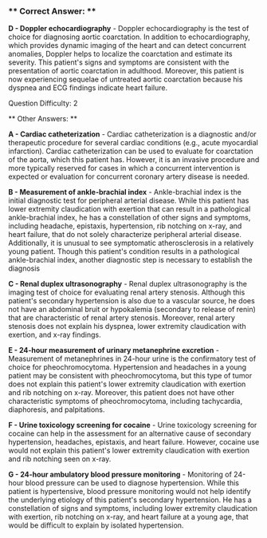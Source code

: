 ### ** Correct Answer: **

**D - Doppler echocardiography** - Doppler echocardiography is the test of choice for diagnosing aortic coarctation. In addition to echocardiography, which provides dynamic imaging of the heart and can detect concurrent anomalies, Doppler helps to localize the coarctation and estimate its severity. This patient's signs and symptoms are consistent with the presentation of aortic coarctation in adulthood. Moreover, this patient is now experiencing sequelae of untreated aortic coarctation because his dyspnea and ECG findings indicate heart failure.

Question Difficulty: 2

** Other Answers: **

**A - Cardiac catheterization** - Cardiac catheterization is a diagnostic and/or therapeutic procedure for several cardiac conditions (e.g., acute myocardial infarction). Cardiac catheterization can be used to evaluate for coarctation of the aorta, which this patient has. However, it is an invasive procedure and more typically reserved for cases in which a concurrent intervention is expected or evaluation for concurrent coronary artery disease is needed.

**B - Measurement of ankle-brachial index** - Ankle-brachial index is the initial diagnostic test for peripheral arterial disease. While this patient has lower extremity claudication with exertion that can result in a pathological ankle-brachial index, he has a constellation of other signs and symptoms, including headache, epistaxis, hypertension, rib notching on x-ray, and heart failure, that do not solely characterize peripheral arterial disease. Additionally, it is unusual to see symptomatic atherosclerosis in a relatively young patient. Though this patient's condition results in a pathological ankle-brachial index, another diagnostic step is necessary to establish the diagnosis

**C - Renal duplex ultrasonography** - Renal duplex ultrasonography is the imaging test of choice for evaluating renal artery stenosis. Although this patient's secondary hypertension is also due to a vascular source, he does not have an abdominal bruit or hypokalemia (secondary to release of renin) that are characteristic of renal artery stenosis. Moreover, renal artery stenosis does not explain his dyspnea, lower extremity claudication with exertion, and x-ray findings.

**E - 24-hour measurement of urinary metanephrine excretion** - Measurement of metanephrines in 24-hour urine is the confirmatory test of choice for pheochromocytoma. Hypertension and headaches in a young patient may be consistent with pheochromocytoma, but this type of tumor does not explain this patient's lower extremity claudication with exertion and rib notching on x-ray. Moreover, this patient does not have other characteristic symptoms of pheochromocytoma, including tachycardia, diaphoresis, and palpitations.

**F - Urine toxicology screening for cocaine** - Urine toxicology screening for cocaine can help in the assessment for an alternative cause of secondary hypertension, headaches, epistaxis, and heart failure. However, cocaine use would not explain this patient's lower extremity claudication with exertion and rib notching seen on x-ray.

**G - 24-hour ambulatory blood pressure monitoring** - Monitoring of 24-hour blood pressure can be used to diagnose hypertension. While this patient is hypertensive, blood pressure monitoring would not help identify the underlying etiology of this patient's secondary hypertension. He has a constellation of signs and symptoms, including lower extremity claudication with exertion, rib notching on x-ray, and heart failure at a young age, that would be difficult to explain by isolated hypertension.

